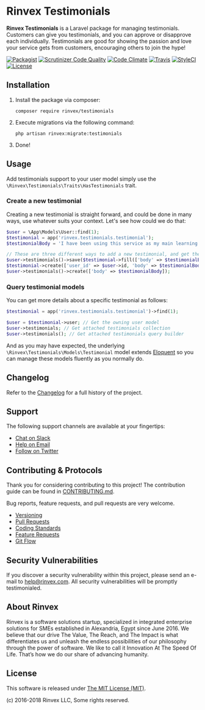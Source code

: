 # Rinvex Testimonials

**Rinvex Testimonials** is a Laravel package for managing testimonials. Customers can give you testimonials, and you can approve or disapprove each individually. Testimonials are good for showing the passion and love your service gets from customers, encouraging others to join the hype!

[![Packagist](https://img.shields.io/packagist/v/rinvex/testimonials.svg?label=Packagist&style=flat-square)](https://packagist.org/packages/rinvex/testimonials)
[![Scrutinizer Code Quality](https://img.shields.io/scrutinizer/g/rinvex/testimonials.svg?label=Scrutinizer&style=flat-square)](https://scrutinizer-ci.com/g/rinvex/testimonials/)
[![Code Climate](https://img.shields.io/codeclimate/github/rinvex/testimonials.svg?label=CodeClimate&style=flat-square)](https://codeclimate.com/github/rinvex/testimonials)
[![Travis](https://img.shields.io/travis/rinvex/testimonials.svg?label=TravisCI&style=flat-square)](https://travis-ci.org/rinvex/testimonials)
[![StyleCI](https://styleci.io/repos/114939264/shield)](https://styleci.io/repos/114939264)
[![License](https://img.shields.io/packagist/l/rinvex/testimonials.svg?label=License&style=flat-square)](https://github.com/rinvex/testimonials/blob/develop/LICENSE)


## Installation

1. Install the package via composer:
    ```shell
    composer require rinvex/testimonials
    ```

2. Execute migrations via the following command:
    ```
    php artisan rinvex:migrate:testimonials
    ```

3. Done!


## Usage

Add testimonials support to your user model simply use the `\Rinvex\Testimonials\Traits\HasTestimonials` trait.

### Create a new testimonial

Creating a new testimonial is straight forward, and could be done in many ways, use whatever suits your context. Let's see how could we do that:

```php
$user = \App\Models\User::find(1);
$testimonial = app('rinvex.testimonials.testimonial');
$testimonialBody = 'I have been using this service as my main learning resource since it went live. I believe it has the best teaching material out there.';

// These are three different ways to add a new testimonial, and get the same result
$user->testimonials()->save($testimonial->fill(['body' => $testimonialBody]));
$testimonial->create(['user_id' => $user->id, 'body' => $testimonialBody]);
$user->testimonials()->create(['body' => $testimonialBody]);
```

### Query testimonial models

You can get more details about a specific testimonial as follows:

```php
$testimonial = app('rinvex.testimonials.testimonial')->find(1);

$user = $testimonial->user; // Get the owning user model
$user->testimonials; // Get attached testimonials collection
$user->testimonials(); // Get attached testimonials query builder
```

And as you may have expected, the underlying `\Rinvex\Testimonials\Models\Testimonial` model extends [Eloquent](https://laravel.com/docs/master/eloquent) so you can manage these models fluently as you normally do.


## Changelog

Refer to the [Changelog](CHANGELOG.md) for a full history of the project.


## Support

The following support channels are available at your fingertips:

- [Chat on Slack](http://chat.rinvex.com)
- [Help on Email](mailto:help@rinvex.com)
- [Follow on Twitter](https://twitter.com/rinvex)


## Contributing & Protocols

Thank you for considering contributing to this project! The contribution guide can be found in [CONTRIBUTING.md](CONTRIBUTING.md).

Bug reports, feature requests, and pull requests are very welcome.

- [Versioning](CONTRIBUTING.md#versioning)
- [Pull Requests](CONTRIBUTING.md#pull-requests)
- [Coding Standards](CONTRIBUTING.md#coding-standards)
- [Feature Requests](CONTRIBUTING.md#feature-requests)
- [Git Flow](CONTRIBUTING.md#git-flow)


## Security Vulnerabilities

If you discover a security vulnerability within this project, please send an e-mail to [help@rinvex.com](help@rinvex.com). All security vulnerabilities will be promptly testimonialed.


## About Rinvex

Rinvex is a software solutions startup, specialized in integrated enterprise solutions for SMEs established in Alexandria, Egypt since June 2016. We believe that our drive The Value, The Reach, and The Impact is what differentiates us and unleash the endless possibilities of our philosophy through the power of software. We like to call it Innovation At The Speed Of Life. That’s how we do our share of advancing humanity.


## License

This software is released under [The MIT License (MIT)](LICENSE).

(c) 2016-2018 Rinvex LLC, Some rights reserved.
